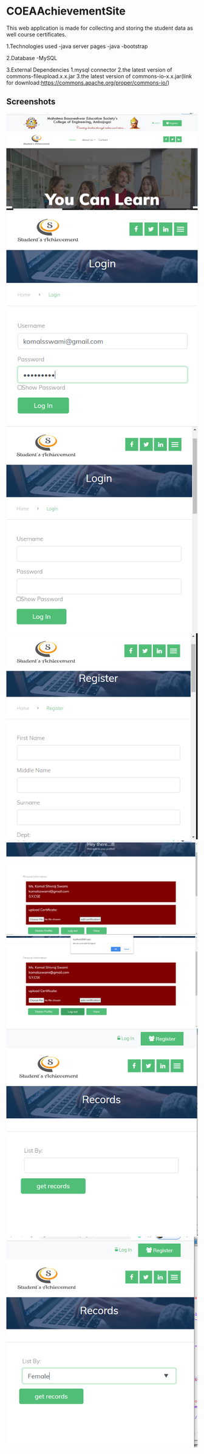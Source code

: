 # COEAAchievementSite

This web application is made for collecting and storing the student data as well course certificates.

1.Technologies used
  -java server pages
  -java
  -bootstrap
  
2.Database
  -MySQL
  
3.External Dependencies
  1.mysql connector
  2.the latest version of commons-fileupload.x.x.jar
  3.the latest version of commons-io-x.x.jar(link for download:https://commons.apache.org/proper/commons-io/)
  
## Screenshots

<img src="https://github.com/komalswami/COEAAchievement/blob/master/ss/p1.png" /> 
<img src="https://github.com/komalswami/COEAAchievement/blob/master/ss/p2.png" /> 
<img src="https://github.com/komalswami/COEAAchievement/blob/master/ss/p3.png" /> 
<img src="https://github.com/komalswami/COEAAchievement/blob/master/ss/p4.png" /> 
<img src="https://github.com/komalswami/COEAAchievement/blob/master/ss/p5.png" /> 
<img src="https://github.com/komalswami/COEAAchievement/blob/master/ss/p6.png" /> 
<img src="https://github.com/komalswami/COEAAchievement/blob/master/ss/p7.png" /> 
<img src="https://github.com/komalswami/COEAAchievement/blob/master/ss/p8.png" /> 

 
  
